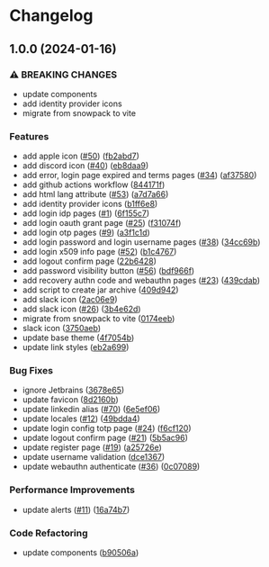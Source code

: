 # Changelog

## 1.0.0 (2024-01-16)


### ⚠ BREAKING CHANGES

* update components
* add identity provider icons
* migrate from snowpack to vite

### Features

* add apple icon ([#50](https://github.com/getvoicify/keywind/issues/50)) ([fb2abd7](https://github.com/getvoicify/keywind/commit/fb2abd7a3605336ce3ac2bad64be881c1d0821d4))
* add discord icon ([#40](https://github.com/getvoicify/keywind/issues/40)) ([eb8daa9](https://github.com/getvoicify/keywind/commit/eb8daa906a71e19146cb7be1197561f546b1e3bc))
* add error, login page expired and terms pages ([#34](https://github.com/getvoicify/keywind/issues/34)) ([af37580](https://github.com/getvoicify/keywind/commit/af375808daf225459a8e5d68b693078a4d091dde))
* add github actions workflow ([844171f](https://github.com/getvoicify/keywind/commit/844171f37f4a8bbf630dda243b3b421bd6b6fea8))
* add html lang attribute ([#53](https://github.com/getvoicify/keywind/issues/53)) ([a7d7a66](https://github.com/getvoicify/keywind/commit/a7d7a668e4f46d462b7c0aadfa09a04c655eecce))
* add identity provider icons ([b1ff6e8](https://github.com/getvoicify/keywind/commit/b1ff6e80ce1f3b210ac2f8b59e1ff48f1ad88b82))
* add login idp pages ([#1](https://github.com/getvoicify/keywind/issues/1)) ([6f155c7](https://github.com/getvoicify/keywind/commit/6f155c7a69971e3550bc2b79afdeecf69fc6cd20))
* add login oauth grant page ([#25](https://github.com/getvoicify/keywind/issues/25)) ([f31074f](https://github.com/getvoicify/keywind/commit/f31074f8ec42be1f02fe03383ee2bb7709009097))
* add login otp pages ([#9](https://github.com/getvoicify/keywind/issues/9)) ([a3f1c1d](https://github.com/getvoicify/keywind/commit/a3f1c1d1d11e851e5cf0edfe2830095a250aac14))
* add login password and login username pages ([#38](https://github.com/getvoicify/keywind/issues/38)) ([34cc69b](https://github.com/getvoicify/keywind/commit/34cc69bc5641023bcc37c854e350f48e31a2bb0a))
* add login x509 info page ([#52](https://github.com/getvoicify/keywind/issues/52)) ([b1c4767](https://github.com/getvoicify/keywind/commit/b1c47673ae091bc1a85a04434f2929ba5b8fa8bf))
* add logout confirm page ([22b6428](https://github.com/getvoicify/keywind/commit/22b6428eba8ab57b0e081f1f79f2a67ddc265497))
* add password visibility button ([#56](https://github.com/getvoicify/keywind/issues/56)) ([bdf966f](https://github.com/getvoicify/keywind/commit/bdf966fdae0071ccd46dab4efdc38458a643b409))
* add recovery authn code and webauthn pages ([#23](https://github.com/getvoicify/keywind/issues/23)) ([439cdab](https://github.com/getvoicify/keywind/commit/439cdabc8f07cc8756c15f2b0ee938b21247413f))
* add script to create jar archive ([409d942](https://github.com/getvoicify/keywind/commit/409d942ee30b5697bae94583e4f650d90b3d3d60))
* add slack icon ([2ac06e9](https://github.com/getvoicify/keywind/commit/2ac06e9cba5b08e823601a44f14b866948cb06ec))
* add slack icon ([#26](https://github.com/getvoicify/keywind/issues/26)) ([3b4e62d](https://github.com/getvoicify/keywind/commit/3b4e62dc780a83f529cd1d40b12e3a16364c5d16))
* migrate from snowpack to vite ([0174eeb](https://github.com/getvoicify/keywind/commit/0174eeba4909ddc3c9081b8dde01dd851c973a3e))
* slack icon ([3750aeb](https://github.com/getvoicify/keywind/commit/3750aeb4c79f986f5f14491c79861478ddd4840f))
* update base theme ([4f7054b](https://github.com/getvoicify/keywind/commit/4f7054bcc0c7306456bac4797a7abb95e870acc8))
* update link styles ([eb2a699](https://github.com/getvoicify/keywind/commit/eb2a6994865de7db06c6ed848ecb8cce19fe550c))


### Bug Fixes

* ignore Jetbrains ([3678e65](https://github.com/getvoicify/keywind/commit/3678e652e69a53140d5c128c4693f59cde8a5bfc))
* update favicon ([8d2160b](https://github.com/getvoicify/keywind/commit/8d2160b5ca12cc26ebea295fce82c2fb0ba2d808))
* update linkedin alias ([#70](https://github.com/getvoicify/keywind/issues/70)) ([6e5ef06](https://github.com/getvoicify/keywind/commit/6e5ef061bfdaafd7d22a3c812104ffe42aaa55b8))
* update locales ([#12](https://github.com/getvoicify/keywind/issues/12)) ([49bdda4](https://github.com/getvoicify/keywind/commit/49bdda4ca9039f1ed6875cf375b04f5f61fd74ca))
* update login config totp page ([#24](https://github.com/getvoicify/keywind/issues/24)) ([f6cf120](https://github.com/getvoicify/keywind/commit/f6cf1205a5703220aa6bc876b872a07be8b20060))
* update logout confirm page ([#21](https://github.com/getvoicify/keywind/issues/21)) ([5b5ac96](https://github.com/getvoicify/keywind/commit/5b5ac96dd30c244ef53036275da264dbdaf66a8c))
* update register page ([#19](https://github.com/getvoicify/keywind/issues/19)) ([a25726e](https://github.com/getvoicify/keywind/commit/a25726e4f3fa25c8d3d218549e6ce786a619580c))
* update username validation ([dce1367](https://github.com/getvoicify/keywind/commit/dce13679e794a24e0f9522f7083fd58e8dabbeeb))
* update webauthn authenticate ([#36](https://github.com/getvoicify/keywind/issues/36)) ([0c07089](https://github.com/getvoicify/keywind/commit/0c070894ac79a825ec7fddd710197b0421e8ae8a))


### Performance Improvements

* update alerts ([#11](https://github.com/getvoicify/keywind/issues/11)) ([16a74b7](https://github.com/getvoicify/keywind/commit/16a74b719097310bd5f4c28f9122e6bdfed9587f))


### Code Refactoring

* update components ([b90506a](https://github.com/getvoicify/keywind/commit/b90506a4761083deb104b4548f5a9a20042b1f37))
